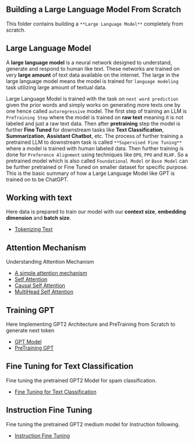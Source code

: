 ## Building a Large Language Model From Scratch

This folder contains building a `**Large Language Model**` completely from scratch.

## Large Language Model

A **large language model** is a neural network designed to understand, generate and respond to human like text. These networks are trained on very **large amount** of text data available on the internet. The large in the large language model means the model is trained for `language modeling` task utilizing large amount of textual data.

Large Language Model is trained with the task on `next word prediction` given the prior words and simply works on generating more texts one by one hence called `autoregressive` model. The first step of training an LLM is `PreTraining Step` where the model is trained on **raw text** meaning it is not labeled and just a raw text data. Then after **pretraining** step the model is further **Fine Tuned** for downstream tasks like **Text Classification**, **Summarization**, **Assistant Chatbot**, etc. The process of further training a pretrained LLM to downstream task is called `**Supervised Fine Tuning**` where a model is trained with human labeled data. Then further training is done for `Preference Alignment` using techniques like `DPO`, `PPO` and `RLHF`. So a pretrained model which is also called `Foundational Model` or `Base Model` can be further pretrained or Fine Tuned on smaller dataset for specific purpose. This is the basic summary of how a Large Language Model like GPT is trained on to be ChatGPT.

## Working with text

Here data is prepared to train our model with our **context size**, **embedding dimension** and **batch size**.

- [Tokenizing Text](./1.%20working%20with%20text/tokenization.ipynb)

## Attention Mechanism

Understanding Attention Mechanism

- [A simple attention mechanism](./2.Attention%20Mechanism/01_simple_sa.ipynb)
- [Self Attention](./2.Attention%20Mechanism/02_self_attention.ipynb)
- [Causal Self Attention](./2.Attention%20Mechanism/03_causal_sa.ipynb)
- [MultiHead Self Attention](./2.Attention%20Mechanism/04_multihead_attention.ipynb)

## Training GPT

Here Implementing GPT2 Architecture and PreTraining from Scratch to generate next token

- [GPT Model](./3.%20GPT/01_GPT.ipynb)
- [PreTraining GPT](./3.%20GPT/02_PreTraining_GPT.ipynb)

## Fine Tuning for Text Classification

Fine tuning the pretrained GPT2 Model for spam classification.

- [Fine Tuning for Text Classification](./4.%20Fine%20Tuning%20for%20Classification/FineTuning%20-Classification.ipynb)

## Instruction Fine Tuning

Fine tuning the pretrained GPT2 medium model for Instruction following.

- [Instruction Fine Tuning](./5.%20Instruction%20Fine%20Tuning/Instruction-FineTune.ipynb)